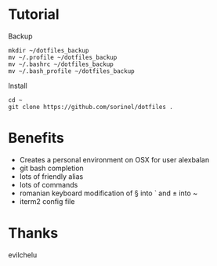 Tutorial
========

Backup

    mkdir ~/dotfiles_backup
    mv ~/.profile ~/dotfiles_backup
    mv ~/.bashrc ~/dotfiles_backup
    mv ~/.bash_profile ~/dotfiles_backup

Install

    cd ~
    git clone https://github.com/sorinel/dotfiles .

Benefits
========

* Creates a personal environment on OSX for user alexbalan
* git bash completion
* lots of friendly alias
* lots of commands
* romanian keyboard modification of § into ` and ± into ~
* iterm2 config file

Thanks
======
evilchelu
